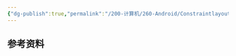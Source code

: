 ```yaml
---
{"dg-publish":true,"permalink":"/200-计算机/260-Android/Constraintlayout/","tags":["Jetpack"],"noteIcon":""}
---
```




## 参考资料

